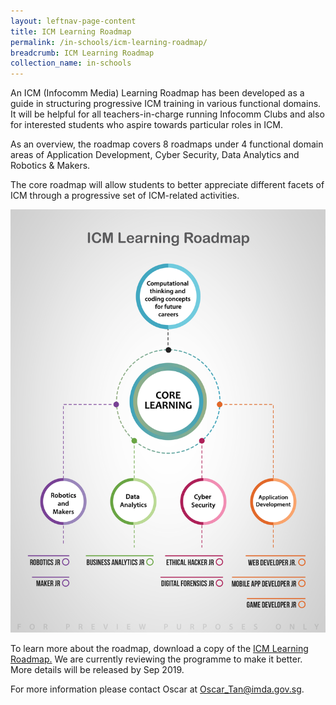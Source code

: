 ```yaml
---
layout: leftnav-page-content
title: ICM Learning Roadmap
permalink: /in-schools/icm-learning-roadmap/
breadcrumb: ICM Learning Roadmap
collection_name: in-schools
---
```

An ICM (Infocomm Media) Learning Roadmap has been developed as a guide in structuring progressive ICM training in various functional domains.  It will be helpful for all teachers-in-charge running Infocomm Clubs and also for interested students who aspire towards particular roles in ICM.

As an overview, the roadmap covers 8 roadmaps under 4 functional domain areas of Application Development, Cyber Security, Data Analytics and Robotics & Makers.

The core roadmap will allow students to better appreciate different facets of ICM through a progressive set of ICM-related activities.

![icm learning roadmap infographic](/images/in-schools/icm-learning-roadmap/icm-learning-roadmap-infographic.jpg)

To learn more about the roadmap, download a copy of the [ICM Learning Roadmap.](/files/icm-learning-roadmap/icm-learning-roadmap.pdf)
We are currently reviewing the programme to make it better. More details will be released by Sep 2019.

For more information please contact Oscar at <Oscar_Tan@imda.gov.sg>.
